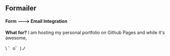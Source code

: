 Formailer
----------

#### Form ---> Email Integration

**What for?** I am hosting my personal portfolio on Github Pages and while it's awesome,




\ ゜o゜)ノ
